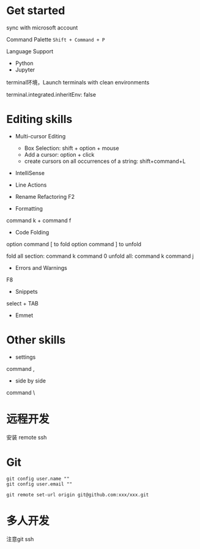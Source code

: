 # Get started

sync with microsoft account

Command Palette
`Shift + Command + P`

Language Support
- Python
- Jupyter

terminal环境，Launch terminals with clean environments

terminal.integrated.inheritEnv: false


# Editing skills
- Multi-cursor Editing
  - Box Selection: shift + option + mouse
  - Add a cursor: option + click
  - create cursors on all occurrences of a string: shift+command+L

- IntelliSense
- Line Actions 
- Rename Refactoring
F2
- Formatting

command k + command f
- Code Folding

option command [ to fold
option command ] to unfold

fold all section: command k command 0
unfold all: command k command j
- Errors and Warnings

F8
- Snippets

select + TAB
- Emmet

# Other skills

- settings

command ,

- side by side

command \

# 远程开发

安装 remote ssh

# Git

```shell
git config user.name ""
git config user.email ""

git remote set-url origin git@github.com:xxx/xxx.git
```

# 多人开发

注意git ssh


